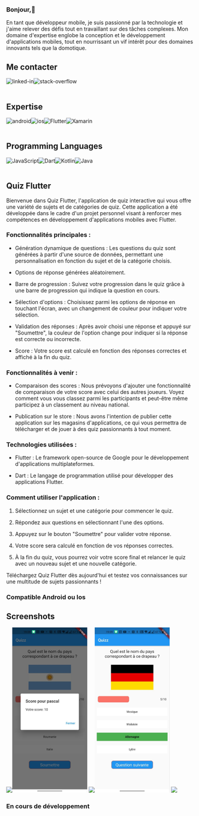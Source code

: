 ### Bonjour,👋 

En tant que développeur mobile, je suis passionné par la technologie et j'aime relever des défis tout en travaillant sur des tâches complexes. Mon domaine d'expertise englobe la conception et le développement d'applications mobiles, tout en nourrissant un vif intérêt pour des domaines innovants tels que la domotique.


  

## Me contacter

[<img align="left" alt="linked-in" src="https://img.shields.io/badge/linkedin-%230077B5.svg?&style=for-the-badge&logo=linkedin&logoColor=white" />](https://www.linkedin.com/in/pascal-j-421867164/)
[<img align="left" alt="stack-overflow" src="https://img.shields.io/badge/stack%20overflow-FE7A16?logo=stack-overflow&logoColor=white&style=for-the-badge" />](https://stackoverflow.com/users/9836093/pascal-joret)



<br>
<br>

## Expertise

<img align="left" alt="android" src="https://img.shields.io/badge/Android-3DDC84?logo=android&logoColor=white&style=for-the-badge" />
<img align="left" alt="ios" src="https://img.shields.io/badge/iOS%20-%236DB33F.svg?&style=for-the-badge&logo=apple&logoColor=white" />
<img align="left" alt="Flutter" src="https://img.shields.io/badge/Flutter-02569B?style=for-the-badge&logo=flutter&logoColor=white"/>
<img align="left" alt="Xamarin" src="https://img.shields.io/badge/Xamarin-3498DB?style=for-the-badge&logo=xamarin&logoColor=white"/>
<br>
<br>

## Programming Languages


<img align="left" alt="JavaScript" src="https://img.shields.io/badge/javascript-%23323330.svg?style=for-the-badge&logo=javascript&logoColor=%23F7DF1E"/>
<img align="left" alt="Dart" src="https://img.shields.io/badge/Dart-0175C2?style=for-the-badge&logo=dart&logoColor=white"/>
<img align="left" alt="Kotlin" src="https://img.shields.io/badge/kotlin-%230095D5.svg?style=for-the-badge&logo=kotlin&logoColor=white"/>
<img align="left" alt="Java" src="https://img.shields.io/badge/java-%23ED8B00.svg?style=for-the-badge&logo=java&logoColor=white"/>
<br>
<br>


## Quiz Flutter

Bienvenue dans Quiz Flutter, l'application de quiz interactive qui vous offre une variété de sujets et de catégories de quiz. Cette application a été développée dans le cadre d'un projet personnel visant à renforcer mes compétences en développement d'applications mobiles avec Flutter.

### Fonctionnalités principales :

- Génération dynamique de questions : Les questions du quiz sont générées à partir d'une source de données, permettant une personnalisation en fonction du sujet et de la catégorie choisis.

- Options de réponse générées aléatoirement.

- Barre de progression : Suivez votre progression dans le quiz grâce à une barre de progression qui indique la question en cours.

- Sélection d'options : Choisissez parmi les options de réponse en touchant l'écran, avec un changement de couleur pour indiquer votre sélection.

- Validation des réponses : Après avoir choisi une réponse et appuyé sur "Soumettre", la couleur de l'option change pour indiquer si la réponse est correcte ou incorrecte.

- Score : Votre score est calculé en fonction des réponses correctes et affiché à la fin du quiz.

### Fonctionnalités à venir :

- Comparaison des scores : Nous prévoyons d'ajouter une fonctionnalité de comparaison de votre score avec celui des autres joueurs. Voyez comment vous vous classez parmi les participants et peut-être même participez à un classement au niveau national.

- Publication sur le store : Nous avons l'intention de publier cette application sur les magasins d'applications, ce qui vous permettra de télécharger et de jouer à des quiz passionnants à tout moment.

### Technologies utilisées :

- Flutter : Le framework open-source de Google pour le développement d'applications multiplateformes.

- Dart : Le langage de programmation utilisé pour développer des applications Flutter.

### Comment utiliser l'application :

1. Sélectionnez un sujet et une catégorie pour commencer le quiz.

2. Répondez aux questions en sélectionnant l'une des options.

3. Appuyez sur le bouton "Soumettre" pour valider votre réponse.

4. Votre score sera calculé en fonction de vos réponses correctes.

5. À la fin du quiz, vous pourrez voir votre score final et relancer le quiz avec un nouveau sujet et une nouvelle catégorie.

Téléchargez Quiz Flutter dès aujourd'hui et testez vos connaissances sur une multitude de sujets passionnants !

### Compatible Android ou Ios

## Screenshots

<img src="(screenshot1.jpg" width="200"/><img  src="screenshot2.jpg" width="200">
<img src="(screenshot3.jpg" width="200"><img src="screenshot4.jpg" width="200">
<img src="[screenshots](screenshot5.jpg" with="200">


### En cours de développement
